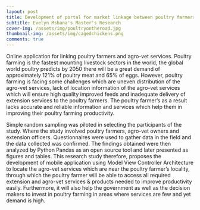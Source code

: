 ```yaml
---
layout: post
title: Development of portal for market linkage between poultry farmers, potential buyers and poultry mapping business services in Tanzania
subtitle: Evelyn Mshana's Master's Research
cover-img: /assets/img/poultryontheroad.jpg
thumbnail-img: /assets/img/cagedchickens.png
comments: true
---
```

Online application for linking poultry farmers and agro-vet services. Poultry farming is the fastest mounting livestock sectors in the world, the global world poultry predicts by 2050 there will be a great demand of approximately 121% of poultry meat and 65% of eggs. 
However, poultry farming is facing some challenges which are uneven distribution of the agro-vet services, lack of location information of the agro-vet services which will ensure high quality improved feeds and inadequate delivery of extension services to the poultry farmers.
The poultry farmer’s as a result lacks accurate and reliable information and services which help them in improving their poultry farming productivity. 

Simple random sampling was piloted in selecting the participants of the study. Where the study involved poultry farmers, agro-vet owners and extension officers. 
Questionnaires were used to gather data in the field and the data collected was confirmed. 
The findings obtained were then analyzed by Python Pandas as an open source tool and later presented as figures and tables. 
This research study therefore, proposes the development of mobile application using Model View Controller Architecture to locate the agro-vet services which are near the poultry farmer’s locality, through which the poultry farmer will be able to access all required extension and agro-vet services & products needed to improve productivity easily.
Furthermore, it will also help the government as well as the decision makers to invest in poultry farming in areas where services are few and yet demand is high.

